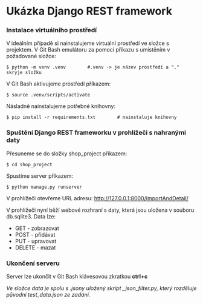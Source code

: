 # Ukázka Django REST framework

### Instalace virtuálního prostředí
V ideálním případě si nainstalujeme virtuální prostředí ve složce s projektem.
V Git Bash emulátoru za pomoci příkazu s umístěním v požadované složce:
```
$ python -m venv .venv        #.venv -> je název prostředí a "." skryje složku 
```
V Git Bash aktivujeme prostředí příkazem:
```
$ source .venv/scripts/activate
```

Násladně nainstalujeme potřebné knihovny:
```
$ pip install -r requirements.txt        # nainstaluje knihovny
```

### Spuštění Django REST frameworku v prohlížeči s nahranými daty
Přesuneme se do složky shop_project příkazem:
```
$ cd shop_project
```
Spustíme server příkazem:
```
$ python manage.py runserver
```
V prohlížeči otevřeme URL adresu:
http://127.0.0.1:8000/ImportAndDetail/

V prohlížeči nyní běží webové rozhraní s daty, která jsou uložena v souboru db.sqlite3. 
Data lze:

- GET - zobrazovat
- POST - přidávat
- PUT - upravovat
- DELETE - mazat

### Ukončení serveru
Server lze ukončit v Git Bash klávesovou zkratkou **ctrl+c**

*Ve složce data je spolu s .jsony uložený skript _json_filter.py, který rozděluje původní test_data.json ze zadání.*


